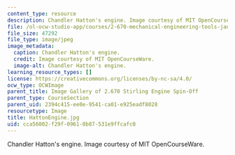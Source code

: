 ```yaml
---
content_type: resource
description: Chandler Hatton's engine. Image courtesy of MIT OpenCourseWare.
file: /ol-ocw-studio-app/courses/2-670-mechanical-engineering-tools-january-iap-2004/cca56002f29f09610b87531e9ffcafc0_HattonEngine.jpg
file_size: 47292
file_type: image/jpeg
image_metadata:
  caption: Chandler Hatton's engine.
  credit: Image courtesy of MIT OpenCourseWare.
  image-alt: Chandler Hatton's engine.
learning_resource_types: []
license: https://creativecommons.org/licenses/by-nc-sa/4.0/
ocw_type: OCWImage
parent_title: Image Gallery of 2.670 Stirling Engine Spin-Off
parent_type: CourseSection
parent_uid: 2394c415-ee0e-9541-ca01-e925eadf8028
resourcetype: Image
title: HattonEngine.jpg
uid: cca56002-f29f-0961-0b87-531e9ffcafc0
---
```

Chandler Hatton's engine. Image courtesy of MIT OpenCourseWare.